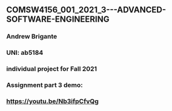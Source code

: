 ## COMSW4156_001_2021_3---ADVANCED-SOFTWARE-ENGINEERING

### Andrew Brigante

### UNI: ab5184

### individual project for Fall 2021

### Assignment part 3 demo:

### https://youtu.be/Nb3ifpCfvQg
